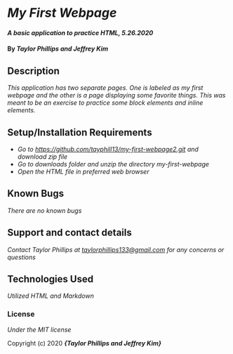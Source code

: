 # _My First Webpage_

#### _A basic application to practice HTML, 5.26.2020_

#### By _**Taylor Phillips and Jeffrey Kim**_

## Description

_This application has two separate pages.  One is labeled as my first webpage and the other is a page displaying some favorite things.  This was meant to be an exercise to practice some block elements and inline elements._

## Setup/Installation Requirements

* _Go to https://github.com/tayphill13/my-first-webpage2.git and download zip file_
* _Go to downloads folder and unzip the directory my-first-webpage_
* _Open the HTML file in preferred web browser_


## Known Bugs

_There are no known bugs_

## Support and contact details

_Contact Taylor Phillips at taylorphillips133@gmail.com for any concerns or questions_

## Technologies Used

_Utilized HTML and Markdown_

### License

*Under the MIT license*

Copyright (c) 2020 **_{Taylor Phillips and Jeffrey Kim}_**
